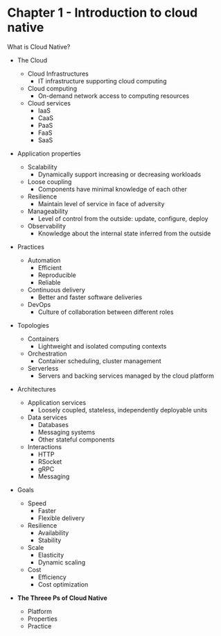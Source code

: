 # Chapter 1 - Introduction to cloud native

What is Cloud Native?

- The Cloud
  - Cloud Infrastructures
    - IT infrastructure supporting cloud computing
  - Cloud computing
    - On-demand network access to computing resources
  - Cloud services
    - IaaS
    - CaaS
    - PaaS
    - FaaS
    - SaaS
- Application properties
  - Scalability
    - Dynamically support increasing or decreasing workloads
  - Loose coupling
    - Components have minimal knowledge of each other
  - Resilience
    - Maintain level of service in face of adversity
  - Manageability
    - Level of control from the outside: update, configure, deploy
  - Observability
    - Knowledge about the internal state inferred from the outside
- Practices
  - Automation
    - Efficient
    - Reproducible
    - Reliable
  - Continuous delivery
    - Better and faster software deliveries
  - DevOps
    - Culture of collaboration between different roles
- Topologies
  - Containers
    - Lightweight and isolated computing contexts
  - Orchestration
    - Container scheduling, cluster management
  - Serverless
    - Servers and backing services managed by the cloud platform
- Architectures
  - Application services
    - Loosely coupled, stateless, independently deployable units
  - Data services
    - Databases
    - Messaging systems
    - Other stateful components
  - Interactions
    - HTTP
    - RSocket
    - gRPC
    - Messaging
- Goals
  - Speed
    - Faster
    - Flexible delivery
  - Resilience
    - Availability
    - Stability
  - Scale
    - Elasticity
    - Dynamic scaling
  - Cost
    - Efficiency
    - Cost optimization

- **The Threee Ps of Cloud Native**
  - Platform
  - Properties
  - Practice
